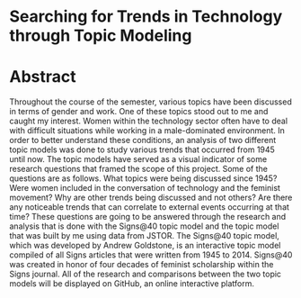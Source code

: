 # Searching for Trends in Technology through Topic Modeling

#   Abstract

  Throughout the course of the semester, various topics have been discussed in terms of gender and work. One of these topics 
  stood out to me and caught my interest. Women within the technology sector often have to deal with difficult situations while working 
  in a male-dominated environment. In order to better understand these conditions, an analysis of two different topic models was done to 
  study various trends that occurred from 1945 until now. The topic models have served as a visual indicator of some research questions 
  that framed the scope of this project. Some of the questions are as follows. What topics were being discussed since 1945? Were women 
  included in the conversation of technology and the feminist movement? Why are other trends being discussed and not others? Are there 
  any noticeable trends that can correlate to external events occurring at that time? These questions are going to be answered through 
  the research and analysis that is done with the Signs@40 topic model and the topic model that was built by me using data from JSTOR. 
  The Signs@40 topic model, which was developed by Andrew Goldstone, is an interactive topic model compiled of all Signs articles that 
  were written from 1945 to 2014. Signs@40 was created in honor of four decades of feminist scholarship within the Signs journal. 
  All of the research and comparisons between the two topic models will be displayed on GitHub, an online interactive platform.
